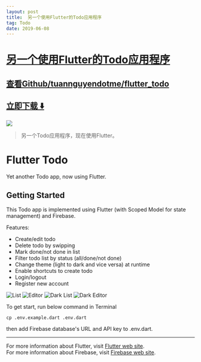 ```yaml
---
layout: post
title:  另一个使用Flutter的Todo应用程序
tag: Todo
date: 2019-06-08
---
```


# [另一个使用Flutter的Todo应用程序 ](http://github.com/tuannguyendotme/flutter_todo) 



## [查看Github/tuannguyendotme/flutter_todo](http://github.com/tuannguyendotme/flutter_todo)
## [立即下载 ️⬇️ ](https://codeload.github.com/tuannguyendotme/flutter_todo/zip/master) 


 
![](https://flutterawesome.com/content/images/2018/10/flutter_todo-1.jpg)
 
>
> 另一个Todo应用程序，现在使用Flutter。
>

 
# Flutter Todo

Yet another Todo app, now using Flutter.

## Getting Started

This Todo app is implemented using Flutter (with Scoped Model for state management) and Firebase.

Features:

- Create/edit todo
- Delete todo by swipping
- Mark done/not done in list
- Filter todo list by status (all/done/not done)
- Change theme (light to dark and vice versa) at runtime
- Enable shortcuts to create todo
- Login/logout
- Register new account

![List](list.png?raw=true)
![Editor](editor.png?raw=true)
![Dark List](dark_list.png?raw=true)
![Dark Editor](dark_editor.png?raw=true)

To get start, run below command in Terminal

```
cp .env.example.dart .env.dart
```

then add Firebase database's URL and API key to .env.dart.

---

For more information about Flutter, visit [Flutter web site](https://flutter.io/).  
For more information about Firebase, visit [Firebase web site](https://firebase.google.com/).

